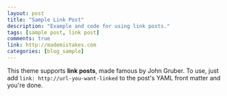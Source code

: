 ```yaml
---
layout: post
title: "Sample Link Post"
description: "Example and code for using link posts."
tags: [sample post, link post]
comments: true
link: http://mademistakes.com
categories: [blog_sample]
---
```


This theme supports **link posts**, made famous by John Gruber. To use, just add `link: http://url-you-want-linked` to the post's YAML front matter and you're done.
